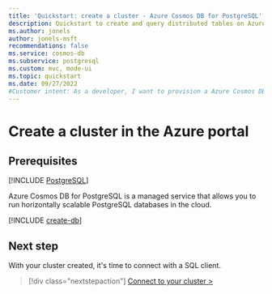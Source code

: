 ```yaml
---
title: 'Quickstart: create a cluster - Azure Cosmos DB for PostgreSQL'
description: Quickstart to create and query distributed tables on Azure Cosmos DB for PostgreSQL.
ms.author: jonels
author: jonels-msft
recommendations: false
ms.service: cosmos-db
ms.subservice: postgresql
ms.custom: mvc, mode-ui
ms.topic: quickstart
ms.date: 09/27/2022
#Customer intent: As a developer, I want to provision a Azure Cosmos DB for PostgreSQL cluster so that I can run queries quickly on large datasets.
---
```


# Create a cluster in the Azure portal

## Prerequisites

[!INCLUDE [PostgreSQL](../includes/appliesto-postgresql.md)]

Azure Cosmos DB for PostgreSQL is a managed service that
allows you to run horizontally scalable PostgreSQL databases in the cloud.

[!INCLUDE [create-db](includes/create-db.md)]

## Next step

With your cluster created, it's time to connect with a SQL client.

> [!div class="nextstepaction"]
> [Connect to your cluster >](quickstart-connect-psql.md)
